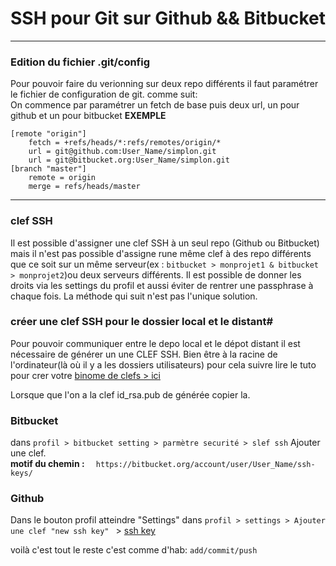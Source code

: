 
# SSH pour Git sur Github && Bitbucket

----

### Edition du fichier .git/config #
Pour pouvoir faire du verionning sur deux repo différents il faut paramétrer le fichier de configuration de git. comme suit:   
On commence par paramétrer un fetch de base puis deux url, un pour github et un pour bitbucket
**EXEMPLE**  
```vim
[remote "origin"]     
	fetch = +refs/heads/*:refs/remotes/origin/*     
	url = git@github.com:User_Name/simplon.git     
	url = git@bitbucket.org:User_Name/simplon.git     
[branch "master"]     
	remote = origin     
	merge = refs/heads/master     
```
---
### clef SSH #
Il est possible d'assigner une clef SSH à un seul repo (Github ou Bitbucket) mais il n'est pas possible d'assigne rune même clef à des repo différents que ce soit sur un même serveur(ex : `bitbucket > monprojet1 & bitbucket > monprojet2`)ou deux serveurs différents.
Il est possible de donner les droits via les settings du profil et aussi éviter de rentrer une passphrase à chaque fois.
La méthode qui suit n'est pas l'unique solution.

### créer une clef SSH pour le dossier local et le distant#
Pour pouvoir communiquer entre le depo local et le dépot distant il est nécessaire de générer un une CLEF SSH. Bien être à la racine de l'ordinateur(là où il y a les dossiers utilisateurs)
pour cela suivre lire le tuto pour crer votre [binome de clefs > ici](
http://www.linux-france.org/prj/edu/archinet/systeme/ch13s03.html)

Lorsque que l'on a la clef id_rsa.pub de générée copier la.      
### Bitbucket #
dans `profil > bitbucket setting > parmètre securité > slef ssh`
Ajouter une clef.      
**motif du chemin :** `  https://bitbucket.org/account/user/User_Name/ssh-keys/`

### Github #
Dans le bouton profil atteindre "Settings"
dans `profil > settings > Ajouter une clef "new ssh key" ` > [ssh key](https://github.com/settings/keys)

voilà c'est tout le reste c'est comme d'hab:
`add/commit/push`
